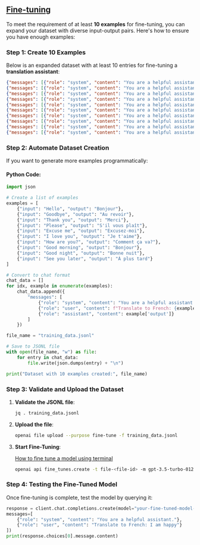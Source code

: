 ## [Fine-tuning](https://platform.openai.com/docs/guides/fine-tuning)

To meet the requirement of at least **10 examples** for fine-tuning, you can expand your dataset with diverse input-output pairs. Here's how to ensure you have enough examples:


### Step 1: Create 10 Examples
Below is an expanded dataset with at least 10 entries for fine-tuning a **translation assistant**:

```json
{"messages": [{"role": "system", "content": "You are a helpful assistant that translates text to French."}, {"role": "user", "content": "Translate to French: Hello"}, {"role": "assistant", "content": "Bonjour"}]}
{"messages": [{"role": "system", "content": "You are a helpful assistant that translates text to French."}, {"role": "user", "content": "Translate to French: Goodbye"}, {"role": "assistant", "content": "Au revoir"}]}
{"messages": [{"role": "system", "content": "You are a helpful assistant that translates text to French."}, {"role": "user", "content": "Translate to French: Thank you"}, {"role": "assistant", "content": "Merci"}]}
{"messages": [{"role": "system", "content": "You are a helpful assistant that translates text to French."}, {"role": "user", "content": "Translate to French: Please"}, {"role": "assistant", "content": "S'il vous plaît"}]}
{"messages": [{"role": "system", "content": "You are a helpful assistant that translates text to French."}, {"role": "user", "content": "Translate to French: Excuse me"}, {"role": "assistant", "content": "Excusez-moi"}]}
{"messages": [{"role": "system", "content": "You are a helpful assistant that translates text to French."}, {"role": "user", "content": "Translate to French: I love you"}, {"role": "assistant", "content": "Je t'aime"}]}
{"messages": [{"role": "system", "content": "You are a helpful assistant that translates text to French."}, {"role": "user", "content": "Translate to French: How are you?"}, {"role": "assistant", "content": "Comment ça va?"}]}
{"messages": [{"role": "system", "content": "You are a helpful assistant that translates text to French."}, {"role": "user", "content": "Translate to French: Good morning"}, {"role": "assistant", "content": "Bonjour"}]}
{"messages": [{"role": "system", "content": "You are a helpful assistant that translates text to French."}, {"role": "user", "content": "Translate to French: Good night"}, {"role": "assistant", "content": "Bonne nuit"}]}
{"messages": [{"role": "system", "content": "You are a helpful assistant that translates text to French."}, {"role": "user", "content": "Translate to French: See you later"}, {"role": "assistant", "content": "À plus tard"}]}
```


### Step 2: Automate Dataset Creation
If you want to generate more examples programmatically:

#### Python Code:

```python
import json

# Create a list of examples
examples = [
    {"input": "Hello", "output": "Bonjour"},
    {"input": "Goodbye", "output": "Au revoir"},
    {"input": "Thank you", "output": "Merci"},
    {"input": "Please", "output": "S'il vous plaît"},
    {"input": "Excuse me", "output": "Excusez-moi"},
    {"input": "I love you", "output": "Je t'aime"},
    {"input": "How are you?", "output": "Comment ça va?"},
    {"input": "Good morning", "output": "Bonjour"},
    {"input": "Good night", "output": "Bonne nuit"},
    {"input": "See you later", "output": "À plus tard"}
]

# Convert to chat format
chat_data = []
for idx, example in enumerate(examples):
    chat_data.append({
        "messages": [
            {"role": "system", "content": "You are a helpful assistant that translates text to French."},
            {"role": "user", "content": f"Translate to French: {example['input']}"},
            {"role": "assistant", "content": example['output']}
        ]
    })

file_name = "training_data.jsonl"

# Save to JSONL file
with open(file_name, "w") as file:
    for entry in chat_data:
        file.write(json.dumps(entry) + "\n")

print("Dataset with 10 examples created:", file_name)
```


### Step 3: Validate and Upload the Dataset
1. **Validate the JSONL file**:

   ```bash
   jq . training_data.jsonl
   ```

2. **Upload the file**:

   ```bash
   openai file upload --purpose fine-tune -f training_data.jsonl
   ```

3. **Start Fine-Tuning**:

   [How to fine tune a model using terminal](https://community.openai.com/t/how-to-fine-tune-a-model-using-terminal/)

   ```bash
   openai api fine_tunes.create -t file-<file-id> -m gpt-3.5-turbo-0125
   ```


### Step 4: Testing the Fine-Tuned Model
Once fine-tuning is complete, test the model by querying it:

```python
response = client.chat.completions.create(model="your-fine-tuned-model-id",
messages=[
    {"role": "system", "content": "You are a helpful assistant."},
    {"role": "user", "content": "Translate to French: I am happy"}
])
print(response.choices[0].message.content)
```

<br>
